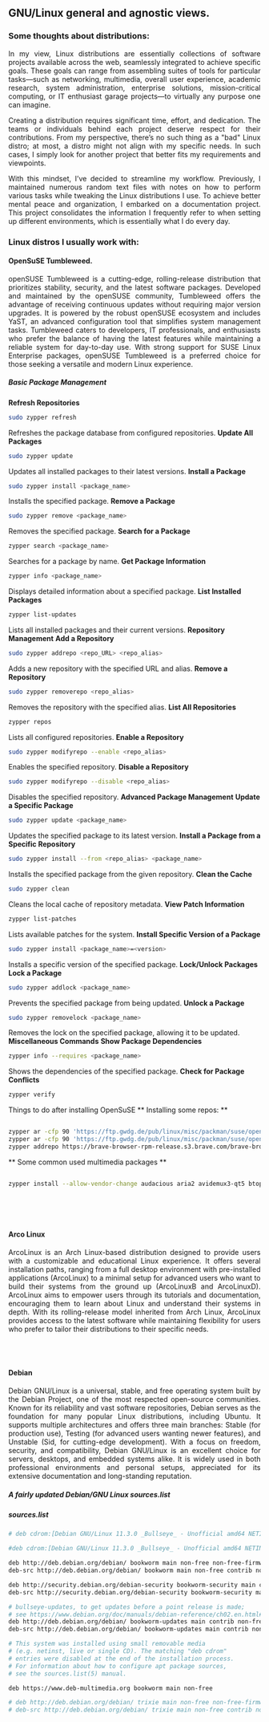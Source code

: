 ## GNU/Linux general and agnostic views.

### Some thoughts about distributions:

<div style="text-align: justify;">
In my view, Linux distributions are essentially collections of software projects available across the web, seamlessly integrated to achieve specific goals. These goals can range from assembling suites of tools for particular tasks—such as networking, multimedia, overall user experience, academic research, system administration, enterprise solutions, mission-critical computing, or IT enthusiast garage projects—to virtually any purpose one can imagine.

Creating a distribution requires significant time, effort, and dedication. The teams or individuals behind each project deserve respect for their contributions. From my perspective, there’s no such thing as a "bad" Linux distro; at most, a distro might not align with my specific needs. In such cases, I simply look for another project that better fits my requirements and viewpoints.

With this mindset, I’ve decided to streamline my workflow. Previously, I maintained numerous random text files with notes on how to perform various tasks while tweaking the Linux distributions I use. To achieve better mental peace and organization, I embarked on a documentation project. This project consolidates the information I frequently refer to when setting up different environments, which is essentially what I do every day.
</div>


### Linux distros I usually work with:

#### OpenSuSE Tumbleweed.
<div style="text-align: justify;">
openSUSE Tumbleweed is a cutting-edge, rolling-release distribution that prioritizes stability, security, and the latest software packages. Developed and maintained by the openSUSE community, Tumbleweed offers the advantage of receiving continuous updates without requiring major version upgrades. It is powered by the robust openSUSE ecosystem and includes YaST, an advanced configuration tool that simplifies system management tasks. Tumbleweed caters to developers, IT professionals, and enthusiasts who prefer the balance of having the latest features while maintaining a reliable system for day-to-day use. With strong support for SUSE Linux Enterprise packages, openSUSE Tumbleweed is a preferred choice for those seeking a versatile and modern Linux experience.
</div>

##### Basic Package Management 

**Refresh Repositories** 

```bash
sudo zypper refresh
```

Refreshes the package database from configured repositories.
**Update All Packages** 

```bash
sudo zypper update
```

Updates all installed packages to their latest versions.
**Install a Package** 

```bash
sudo zypper install <package_name>
```

Installs the specified package.
**Remove a Package** 

```bash
sudo zypper remove <package_name>
```

Removes the specified package.
**Search for a Package** 

```bash
zypper search <package_name>
```

Searches for a package by name.
**Get Package Information** 

```bash
zypper info <package_name>
```

Displays detailed information about a specified package.
**List Installed Packages** 

```bash
zypper list-updates
```

Lists all installed packages and their current versions.
**Repository Management** **Add a Repository** 

```bash
sudo zypper addrepo <repo_URL> <repo_alias>
```

Adds a new repository with the specified URL and alias.
**Remove a Repository** 

```bash
sudo zypper removerepo <repo_alias>
```

Removes the repository with the specified alias.
**List All Repositories** 

```bash
zypper repos
```

Lists all configured repositories.
**Enable a Repository** 

```bash
sudo zypper modifyrepo --enable <repo_alias>
```

Enables the specified repository.
**Disable a Repository** 

```bash
sudo zypper modifyrepo --disable <repo_alias>
```

Disables the specified repository.
**Advanced Package Management** **Update a Specific Package** 

```bash
sudo zypper update <package_name>
```

Updates the specified package to its latest version.
**Install a Package from a Specific Repository** 

```bash
sudo zypper install --from <repo_alias> <package_name>
```

Installs the specified package from the given repository.
**Clean the Cache** 

```bash
sudo zypper clean
```

Cleans the local cache of repository metadata.
**View Patch Information** 

```bash
zypper list-patches
```

Lists available patches for the system.
**Install Specific Version of a Package** 

```bash
sudo zypper install <package_name>=<version>
```

Installs a specific version of the specified package.
**Lock/Unlock Packages** **Lock a Package** 

```bash
sudo zypper addlock <package_name>
```

Prevents the specified package from being updated.
**Unlock a Package** 

```bash
sudo zypper removelock <package_name>
```

Removes the lock on the specified package, allowing it to be updated.
**Miscellaneous Commands** **Show Package Dependencies** 

```bash
zypper info --requires <package_name>
```

Shows the dependencies of the specified package.
**Check for Package Conflicts** 

```bash
zypper verify
```

Things to do after installing OpenSuSE
** Installing some repos: **

```bash

zypper ar -cfp 90 'https://ftp.gwdg.de/pub/linux/misc/packman/suse/openSUSE_Tumbleweed/Essentials/' packman-essentials
zypper ar -cfp 90 'https://ftp.gwdg.de/pub/linux/misc/packman/suse/openSUSE_Tumbleweed/Multimedia/' packman-multimedia
zypper addrepo https://brave-browser-rpm-release.s3.brave.com/brave-browser.repo
```
** Some common used multimedia packages **

```bash

zypper install --allow-vendor-change audacious aria2 avidemux3-qt5 btop catfish chromium clementine cockpit cockpit-bridge cockpit-machines cockpit-networkmanager cockpit-packagekit cockpit-selinux cockpit-storaged cockpit-system cockpit-ws dc3dd ecryptfs-utils filezilla gimp git-core glances gmplayer gparted gstreamer-plugins-bad gstreamer-plugins-libav gstreamer-plugins-ugly gstreamer-plugins-ugly-orig-addon guake guake handbrake-gtk hplip hplip-scan-utils htop inkscape inkscape-extensions-extra inkscape-extensions-gimp k3b kdenlive keepassxc krusader lame lsof mc mplayer neofetch neovim nmap obs-studio openscad pavucontrol-qt pcmanfm qalculate-qt qbittorrent qdirstat QMPlay2 qmmp retroarch smplayer soundconverter soundkonverter spacefm telegram-desktop terminator testdisk thunderbird uget virtualbox vlc-codecs wine wireshark-ui-qt
```
<br>
<br>
<br>

#### Arco Linux
<div style="text-align: justify;">
ArcoLinux is an Arch Linux-based distribution designed to provide users with a customizable and educational Linux experience. It offers several installation paths, ranging from a full desktop environment with pre-installed applications (ArcoLinux) to a minimal setup for advanced users who want to build their systems from the ground up (ArcoLinuxB and ArcoLinuxD). ArcoLinux aims to empower users through its tutorials and documentation, encouraging them to learn about Linux and understand their systems in depth. With its rolling-release model inherited from Arch Linux, ArcoLinux provides access to the latest software while maintaining flexibility for users who prefer to tailor their distributions to their specific needs.
</div>

<br>
<br>
<br>

#### Debian
<div style="text-align: justify;">
Debian GNU/Linux is a universal, stable, and free operating system built by the Debian Project, one of the most respected open-source communities. Known for its reliability and vast software repositories, Debian serves as the foundation for many popular Linux distributions, including Ubuntu. It supports multiple architectures and offers three main branches: Stable (for production use), Testing (for advanced users wanting newer features), and Unstable (Sid, for cutting-edge development). With a focus on freedom, security, and compatibility, Debian GNU/Linux is an excellent choice for servers, desktops, and embedded systems alike. It is widely used in both professional environments and personal setups, appreciated for its extensive documentation and long-standing reputation.
</div>

##### A fairly updated Debian/GNU Linux sources.list

##### sources.list

```bash
# deb cdrom:[Debian GNU/Linux 11.3.0 _Bullseye_ - Unofficial amd64 NETINST with firmware 20220326-11:22]/ bullseye contrib main non-free

#deb cdrom:[Debian GNU/Linux 11.3.0 _Bullseye_ - Unofficial amd64 NETINST with firmware 20220326-11:22]/ bullseye contrib main non-free

deb http://deb.debian.org/debian/ bookworm main non-free non-free-firmware contrib
deb-src http://deb.debian.org/debian/ bookworm main non-free contrib non-free-firmware

deb http://security.debian.org/debian-security bookworm-security main contrib non-free
deb-src http://security.debian.org/debian-security bookworm-security main contrib non-free

# bullseye-updates, to get updates before a point release is made;
# see https://www.debian.org/doc/manuals/debian-reference/ch02.en.html#_updates_and_backports
deb http://deb.debian.org/debian/ bookworm-updates main contrib non-free
deb-src http://deb.debian.org/debian/ bookworm-updates main contrib non-free

# This system was installed using small removable media
# (e.g. netinst, live or single CD). The matching "deb cdrom"
# entries were disabled at the end of the installation process.
# For information about how to configure apt package sources,
# see the sources.list(5) manual.

deb https://www.deb-multimedia.org bookworm main non-free

# deb http://deb.debian.org/debian/ trixie main non-free non-free-firmware contrib
# deb-src http://deb.debian.org/debian/ trixie main non-free contrib non-free-firmware

```

